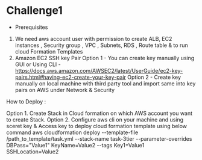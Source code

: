 # Challenge1

- Prerequisites
1. We need aws account user with permission to create ALB, EC2 instances , Security group , VPC , Subnets, RDS , Route table  & to run cloud Formation Templates
2. Amazon EC2 SSH key Pair
      Option 1 - You can create key manually using GUI or Using CLI - https://docs.aws.amazon.com/AWSEC2/latest/UserGuide/ec2-key-pairs.html#having-ec2-create-your-key-pair
      Option 2 - Create key manually on local machine with third party tool and import same  into key pairs on AWS under Network & Security


How to Deploy :

Option 1. Create Stack in Cloud formation on which AWS account you want to create Stack.
Option 2.  Configure aws cli on your machine and using sceret key & Access key to deploy cloud formation template using below command
aws cloudformation deploy --template-file /path_to_template/task.yml --stack-name task-3tier --parameter-overrides DBPass="Value1" KeyName=Value2 --tags Key1=Value1 SSHLocation=Value2


